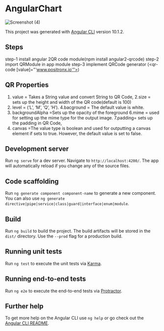 # AngularChart
![Screenshot (4)](https://user-images.githubusercontent.com/60258353/95459792-f8a77d00-0928-11eb-8113-6641c871040f.png)

This project was generated with [Angular CLI](https://github.com/angular/angular-cli) version 10.1.2.
## Steps
step-1 install angular 2QR code module(npm install angular2-qrcode)
step-2 import QRModule in app module
step-3 implement QRCode generator (<qr-code [value]="'www.positronx.io'"></qr-code>)


## QR Properties 
1. value = Takes a String value and convert String to QR Code,
2.size = sets up the height and width of the QR code(default is 100)
3. level = (‘L’, ‘M’, ‘Q’, ‘H’).
4.bacground = The default value is white.
5. backgroundAlpha =Sets up the opacity of the foreground
6.mime = used for setting up the mime type for the output image.
7.padding=  sets up the padding in QR Code,
8. canvas =The value type is boolean and used for outputting a canvas element if sets to true. However, the default value is set to false.

## Development server

Run `ng serve` for a dev server. Navigate to `http://localhost:4200/`. The app will automatically reload if you change any of the source files.

## Code scaffolding

Run `ng generate component component-name` to generate a new component. You can also use `ng generate directive|pipe|service|class|guard|interface|enum|module`.

## Build

Run `ng build` to build the project. The build artifacts will be stored in the `dist/` directory. Use the `--prod` flag for a production build.

## Running unit tests

Run `ng test` to execute the unit tests via [Karma](https://karma-runner.github.io).

## Running end-to-end tests

Run `ng e2e` to execute the end-to-end tests via [Protractor](http://www.protractortest.org/).

## Further help

To get more help on the Angular CLI use `ng help` or go check out the [Angular CLI README](https://github.com/angular/angular-cli/blob/master/README.md).
